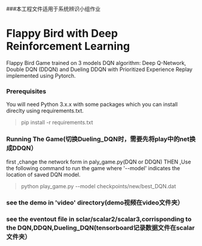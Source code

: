 
###本工程文件适用于系统辨识小组作业
# Flappy Bird with Deep Reinforcement Learning
Flappy Bird Game trained on 3 models DQN algorithm: Deep Q-Network, Double DQN (DDQN) and Dueling DDQN with Prioritized Experience Replay implemented using Pytorch.


### Prerequisites
You will need Python 3.x.x with some packages which you can install direclty using requirements.txt.
> pip install -r requirements.txt

### Running The Game(切换Dueling_DQN时，需要先将play中的net换成DDQN）
first ,change the network form in paly_game.py(DQN or DDQN) 
THEN  ,Use the following command to run the game where '--model' indicates the location of saved DQN model.
> python play_game.py --model checkpoints/new/best_DQN.dat
>
### see the demo in 'video' directory(demo视频在video文件夹）


### see the eventout file in sclar/scalar2/scalar3,corrisponding to the DQN,DDQN,Dueling_DQN(tensorboard记录数据文件在scalar文件夹）
